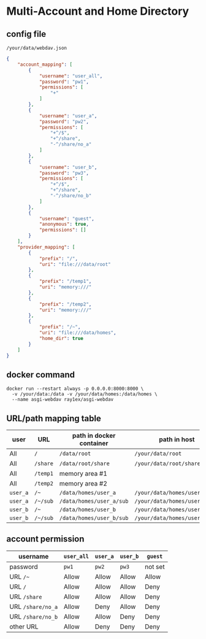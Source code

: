 # Multi-Account and Home Directory

## config file
`/your/data/webdav.json`

```json
{
    "account_mapping": [
        {
            "username": "user_all",
            "password": "pw1",
            "permissions": [
                "+"
            ]
        },
        {
            "username": "user_a",
            "password": "pw2",
            "permissions": [
                "+^/$",
                "+^/share",
                "-^/share/no_a"
            ]
        },
        {
            "username": "user_b",
            "password": "pw3",
            "permissions": [
                "+^/$",
                "+^/share",
                "-^/share/no_b"
            ]
        },
        {
            "username": "guest",
            "anonymous": true,
            "permissions": []
        }
    ],  
    "provider_mapping": [
        {
            "prefix": "/",
            "uri": "file:///data/root"
        },
        {
            "prefix": "/temp1",
            "uri": "memory:///"
        },
        {
            "prefix": "/temp2",
            "uri": "memory:///"
        },
        {
            "prefix": "/~",
            "uri": "file:///data/homes",
            "home_dir": true
        }
    ]
}
```

## docker command
```
docker run --restart always -p 0.0.0.0:8000:8000 \
  -v /your/data:/data -v /your/data/homes:/data/homes \
  --name asgi-webdav ray1ex/asgi-webdav
```

## URL/path mapping table

| user     | URL      | path in docker container | path in host                  |
|----------|----------|--------------------------|-------------------------------|
| All      | `/`      | `/data/root`             | `/your/data/root`             |
| All      | `/share` | `/data/root/share`       | `/your/data/root/share`       |
| All      | `/temp1` | memory area #1           |                               |
| All      | `/temp2` | memory area #2           |                               |
| `user_a` | `/~`     | `/data/homes/user_a`     | `/your/data/homes/user_a`     |
| `user_a` | `/~/sub` | `/data/homes/user_a/sub` | `/your/data/homes/user_a/sub` |
| `user_b` | `/~`     | `/data/homes/user_b`     | `/your/data/homes/user_b`     |
| `user_b` | `/~/sub` | `/data/homes/user_b/sub` | `/your/data/homes/user_b/sub` |

## account permission

| username          | `user_all` | `user_a` | `user_b` | `guest` |
|-------------------|------------|----------|----------|---------|
| password          | `pw1`      | `pw2`    | `pw3`    | not set |
| URL `/~`          | Allow      | Allow    | Allow    | Allow   |
| URL `/`           | Allow      | Allow    | Allow    | Deny    |
| URL `/share`      | Allow      | Allow    | Allow    | Deny    |
| URL `/share/no_a` | Allow      | Deny     | Allow    | Deny    |
| URL `/share/no_b` | Allow      | Allow    | Deny     | Deny    |
| other URL         | Allow      | Deny     | Deny     | Deny    |
